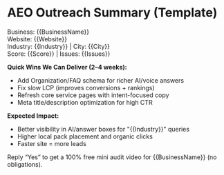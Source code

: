 # AEO Outreach Summary (Template)

Business: {{BusinessName}}  
Website: {{Website}}  
Industry: {{Industry}} | City: {{City}}  
Score: {{Score}} | Issues: {{Issues}}

**Quick Wins We Can Deliver (2–4 weeks):**
- Add Organization/FAQ schema for richer AI/voice answers
- Fix slow LCP (improves conversions + rankings)
- Refresh core service pages with intent-focused copy
- Meta title/description optimization for high CTR

**Expected Impact:**
- Better visibility in AI/answer boxes for "{{Industry}}" queries
- Higher local pack placement and organic clicks
- Faster site = more leads

Reply “Yes” to get a 100% free mini audit video for {{BusinessName}} (no obligations).
